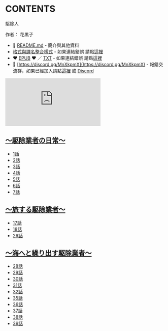 # CONTENTS

駆除人  

作者： 花黒子  



- :closed_book: [README.md](README.md) - 簡介與其他資料
- [格式與譯名整合樣式](https://github.com/bluelovers/node-novel/blob/master/lib/locales/%E9%A7%86%E9%99%A4%E4%BA%BA.ts) - 如果連結錯誤 請點[這裡](https://github.com/bluelovers/node-novel/blob/master/lib/locales/)
-  :heart: [EPUB](https://gitlab.com/demonovel/epub-txt/blob/master/user/%E9%A7%86%E9%99%A4%E4%BA%BA.epub) :heart:  ／ [TXT](https://gitlab.com/demonovel/epub-txt/blob/master/user/out/%E9%A7%86%E9%99%A4%E4%BA%BA.out.txt) - 如果連結錯誤 請點[這裡](https://gitlab.com/demonovel/epub-txt/blob/master/user/)
- :mega: [https://discord.gg/MnXkpmX](https://discord.gg/MnXkpmX) - 報錯交流群，如果已經加入請點[這裡](https://discordapp.com/channels/467794087769014273/467794088285175809) 或 [Discord](https://discordapp.com/channels/@me)


![導航目錄](https://chart.apis.google.com/chart?cht=qr&chs=150x150&chl=https://gitlab.com/novel-group/txt-source/blob/master/user/駆除人/導航目錄.md "導航目錄")




## [～駆除業者の日常～](00000_%EF%BD%9E%E9%A7%86%E9%99%A4%E6%A5%AD%E8%80%85%E3%81%AE%E6%97%A5%E5%B8%B8%EF%BD%9E)

- [1話](00000_%EF%BD%9E%E9%A7%86%E9%99%A4%E6%A5%AD%E8%80%85%E3%81%AE%E6%97%A5%E5%B8%B8%EF%BD%9E/1%E8%A9%B1.txt)
- [2話](00000_%EF%BD%9E%E9%A7%86%E9%99%A4%E6%A5%AD%E8%80%85%E3%81%AE%E6%97%A5%E5%B8%B8%EF%BD%9E/2%E8%A9%B1.txt)
- [3話](00000_%EF%BD%9E%E9%A7%86%E9%99%A4%E6%A5%AD%E8%80%85%E3%81%AE%E6%97%A5%E5%B8%B8%EF%BD%9E/3%E8%A9%B1.txt)
- [4話](00000_%EF%BD%9E%E9%A7%86%E9%99%A4%E6%A5%AD%E8%80%85%E3%81%AE%E6%97%A5%E5%B8%B8%EF%BD%9E/4%E8%A9%B1.txt)
- [5話](00000_%EF%BD%9E%E9%A7%86%E9%99%A4%E6%A5%AD%E8%80%85%E3%81%AE%E6%97%A5%E5%B8%B8%EF%BD%9E/5%E8%A9%B1.txt)
- [6話](00000_%EF%BD%9E%E9%A7%86%E9%99%A4%E6%A5%AD%E8%80%85%E3%81%AE%E6%97%A5%E5%B8%B8%EF%BD%9E/6%E8%A9%B1.txt)
- [7話](00000_%EF%BD%9E%E9%A7%86%E9%99%A4%E6%A5%AD%E8%80%85%E3%81%AE%E6%97%A5%E5%B8%B8%EF%BD%9E/7%E8%A9%B1.txt)


## [～旅する駆除業者～](00010_%EF%BD%9E%E6%97%85%E3%81%99%E3%82%8B%E9%A7%86%E9%99%A4%E6%A5%AD%E8%80%85%EF%BD%9E)

- [17話](00010_%EF%BD%9E%E6%97%85%E3%81%99%E3%82%8B%E9%A7%86%E9%99%A4%E6%A5%AD%E8%80%85%EF%BD%9E/17%E8%A9%B1.txt)
- [18話](00010_%EF%BD%9E%E6%97%85%E3%81%99%E3%82%8B%E9%A7%86%E9%99%A4%E6%A5%AD%E8%80%85%EF%BD%9E/18%E8%A9%B1.txt)
- [26話](00010_%EF%BD%9E%E6%97%85%E3%81%99%E3%82%8B%E9%A7%86%E9%99%A4%E6%A5%AD%E8%80%85%EF%BD%9E/26%E8%A9%B1.txt)


## [～海へと繰り出す駆除業者～](00020_%EF%BD%9E%E6%B5%B7%E3%81%B8%E3%81%A8%E7%B9%B0%E3%82%8A%E5%87%BA%E3%81%99%E9%A7%86%E9%99%A4%E6%A5%AD%E8%80%85%EF%BD%9E)

- [28話](00020_%EF%BD%9E%E6%B5%B7%E3%81%B8%E3%81%A8%E7%B9%B0%E3%82%8A%E5%87%BA%E3%81%99%E9%A7%86%E9%99%A4%E6%A5%AD%E8%80%85%EF%BD%9E/28%E8%A9%B1.txt)
- [29話](00020_%EF%BD%9E%E6%B5%B7%E3%81%B8%E3%81%A8%E7%B9%B0%E3%82%8A%E5%87%BA%E3%81%99%E9%A7%86%E9%99%A4%E6%A5%AD%E8%80%85%EF%BD%9E/29%E8%A9%B1.txt)
- [30話](00020_%EF%BD%9E%E6%B5%B7%E3%81%B8%E3%81%A8%E7%B9%B0%E3%82%8A%E5%87%BA%E3%81%99%E9%A7%86%E9%99%A4%E6%A5%AD%E8%80%85%EF%BD%9E/30%E8%A9%B1.txt)
- [31話](00020_%EF%BD%9E%E6%B5%B7%E3%81%B8%E3%81%A8%E7%B9%B0%E3%82%8A%E5%87%BA%E3%81%99%E9%A7%86%E9%99%A4%E6%A5%AD%E8%80%85%EF%BD%9E/31%E8%A9%B1.txt)
- [32話](00020_%EF%BD%9E%E6%B5%B7%E3%81%B8%E3%81%A8%E7%B9%B0%E3%82%8A%E5%87%BA%E3%81%99%E9%A7%86%E9%99%A4%E6%A5%AD%E8%80%85%EF%BD%9E/32%E8%A9%B1.txt)
- [35話](00020_%EF%BD%9E%E6%B5%B7%E3%81%B8%E3%81%A8%E7%B9%B0%E3%82%8A%E5%87%BA%E3%81%99%E9%A7%86%E9%99%A4%E6%A5%AD%E8%80%85%EF%BD%9E/35%E8%A9%B1.txt)
- [36話](00020_%EF%BD%9E%E6%B5%B7%E3%81%B8%E3%81%A8%E7%B9%B0%E3%82%8A%E5%87%BA%E3%81%99%E9%A7%86%E9%99%A4%E6%A5%AD%E8%80%85%EF%BD%9E/36%E8%A9%B1.txt)
- [37話](00020_%EF%BD%9E%E6%B5%B7%E3%81%B8%E3%81%A8%E7%B9%B0%E3%82%8A%E5%87%BA%E3%81%99%E9%A7%86%E9%99%A4%E6%A5%AD%E8%80%85%EF%BD%9E/37%E8%A9%B1.txt)
- [38話](00020_%EF%BD%9E%E6%B5%B7%E3%81%B8%E3%81%A8%E7%B9%B0%E3%82%8A%E5%87%BA%E3%81%99%E9%A7%86%E9%99%A4%E6%A5%AD%E8%80%85%EF%BD%9E/38%E8%A9%B1.txt)
- [39話](00020_%EF%BD%9E%E6%B5%B7%E3%81%B8%E3%81%A8%E7%B9%B0%E3%82%8A%E5%87%BA%E3%81%99%E9%A7%86%E9%99%A4%E6%A5%AD%E8%80%85%EF%BD%9E/39%E8%A9%B1.txt)

